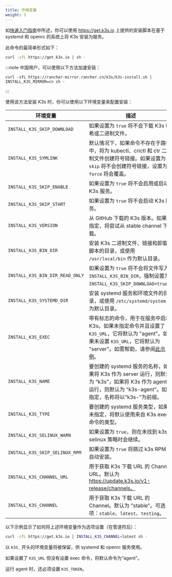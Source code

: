 ```yaml
---
title: 环境变量
weight: 3
---
```


如[快速入门指南](quick-start/quick-start.md)中所述，你可以使用 https://get.k3s.io 上提供的安装脚本在基于 systemd 和 openrc 的系统上将 K3s 安装为服务。

此命令的最简单形式如下：

```bash
curl -sfL https://get.k3s.io | sh -
```

:::note
中国用户，可以使用以下方法加速安装：
```
curl -sfL https://rancher-mirror.rancher.cn/k3s/k3s-install.sh | INSTALL_K3S_MIRROR=cn sh -
```
:::

使用该方法安装 K3s 时，你可以使用以下环境变量来配置安装：

| 环境变量 | 描述 |
|-----------------------------|---------------------------------------------|
| `INSTALL_K3S_SKIP_DOWNLOAD` | 如果设置为 `true` 将不会下载 K3s 哈希或二进制文件。 |
| `INSTALL_K3S_SYMLINK` | 默认情况下，如果命令不存在于路径中，将为 kubectl、crictl 和 ctr 二进制文件创建符号链接。如果设置为 `skip` 将不会创建符号链接，设置为 `force` 将会覆盖。 |
| `INSTALL_K3S_SKIP_ENABLE` | 如果设置为 `true` 将不会启用或启动 K3s 服务。 |
| `INSTALL_K3S_SKIP_START` | 如果设置为 `true` 将不会启动 K3s 服务。 |
| `INSTALL_K3S_VERSION` | 从 GitHub 下载的 K3s 版本。如果未指定，将尝试从 stable channel 下载。 |
| `INSTALL_K3S_BIN_DIR` | 安装 K3s 二进制文件、链接和卸载脚本的目录，或使用 `/usr/local/bin` 作为默认目录。 |
| `INSTALL_K3S_BIN_DIR_READ_ONLY` | 如果设置为 `true` 将不会将文件写入 `INSTALL_K3S_BIN_DIR`，强制设置为 `INSTALL_K3S_SKIP_DOWNLOAD=true`。 |
| `INSTALL_K3S_SYSTEMD_DIR` | 安装 systemd 服务和环境文件的目录，或使用 `/etc/systemd/system` 作为默认目录。 |
| `INSTALL_K3S_EXEC` | 带有标志的命令，用于在服务中启动 K3s。如果未指定命令并且设置了 `K3S_URL`，它将默认为 "agent"。如果未设置 `K3S_URL`，它将默认为 "server"。如需帮助，请参阅[此示例](installation/configuration.md#使用安装脚本的选项)。 |
| `INSTALL_K3S_NAME` | 要创建的 systemd 服务的名称，如果将 K3s 作为 server 运行，则默认为 “k3s”，如果将 K3s 作为 agent 运行，则默认为 “k3s-agent”。如果指定，名称将以“k3s-”为前缀。 |
| `INSTALL_K3S_TYPE` | 要创建的 systemd 服务类型，如果未指定，将默认使用来自 K3s exec 命令的类型。 |
| `INSTALL_K3S_SELINUX_WARN` | 如果设置为 `true`，则在未找到 k3s-selinux 策略时会继续。 |
| `INSTALL_K3S_SKIP_SELINUX_RPM` | 如果设置为 `true` 将跳过 k3s RPM 的自动安装。 |
| `INSTALL_K3S_CHANNEL_URL` | 用于获取 K3s 下载 URL 的 Channel URL。默认为 https://update.k3s.io/v1-release/channels。 |
| `INSTALL_K3S_CHANNEL` | 用于获取 K3s 下载 URL 的 Channel。默认为 "stable"。可选项：`stable`、`latest`、`testing`。 |

以下示例显示了如何将上述环境变量作为选项设置（在管道符后）：

```bash
curl -sfL https://get.k3s.io | INSTALL_K3S_CHANNEL=latest sh -
```

以 `K3S_` 开头的环境变量将被保留，供 systemd 和 openrc 服务使用。

如果设置了 `K3S_URL` 但没有设置 exec 命令，将默认命令为“agent”。

运行 agent 时，还必须设置 `K3S_TOKEN`。